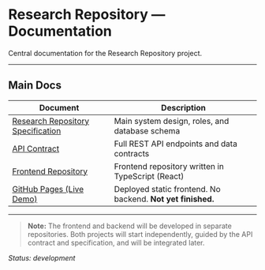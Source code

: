 # Research Repository — Documentation

Central documentation for the Research Repository project.

---

## Main Docs

| Document                                                                      | Description                                                 |
| ----------------------------------------------------------------------------- | ----------------------------------------------------------- |
| [Research Repository Specification](./docs/research_repo_spec.md)             | Main system design, roles, and database schema              |
| [API Contract](./docs/api_contract.md)                                        | Full REST API endpoints and data contracts                  |
| [Frontend Repository](https://github.com/r4ppz19/research-repository)         | Frontend repository written in TypeScript (React)           |
| [GitHub Pages (Live Demo)](https://r4ppz.github.io/research-repository/login) | Deployed static frontend. No backend. **Not yet finished.** |

---

> **Note:** The frontend and backend will be developed in separate repositories. Both projects will start independently, guided by the API contract and specification, and will be integrated later.

_Status: development_
